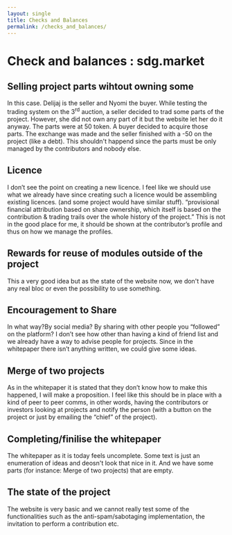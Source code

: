 ```yaml
---
layout: single
title: Checks and Balances
permalink: /checks_and_balances/
---
```


# Check and balances : sdg.market

## Selling project parts wihtout owning some
In this case. Delijaj is the seller and Nyomi the buyer.
While testing the trading system on the 3<sup>rd</sup> auction, a seller decided to trad some parts of the project. 
However, she did not own any part of it but the website let her do it anyway. The parts were at 50 token. A buyer 
decided to acquire those parts. The exchange was made and the seller finished with a -50 on the project (like a debt).
This shouldn't happend since the parts must be only managed by the contributors and nobody else.

## Licence
I don’t see the point on creating a new licence. I feel like we should use what we already have since creating such a licence 
would be assembling existing licences. (and some project would have similar stuff). 
“provisional financial attribution based on share ownership, which itself is based on the contribution & trading trails
over the whole history of the project.” This is not in the good place for me, it should be shown at the contributor’s 
profile and thus on how we manage the profiles.

## Rewards for reuse of modules outside of the project
This a very good idea but as the state of the website now, we don't have any real bloc or even the possibility to use something.

## Encouragement to Share
In what way?By social media? By sharing with other people you “followed” on the platform?
I don’t see how other than having a kind of friend list and we already have a way to advise people for projects.
Since in the whitepaper there isn’t anything written, we could give some ideas.

## Merge of two projects
As in the whitepaper it is stated that they don’t know how to make this happened, I will make a proposition.
I feel like this should be in place with a kind of peer to peer comms, in other words, having the contributors or 
investors looking at projects and notify the person (with a button on the project or just by emailing the “chief” of the project).

## Completing/finilise the whitepaper
The whitepaper as it is today feels uncomplete. Some text is just an enumeration of ideas and deosn't look that nice in it.
And we have some parts (for instance: Merge of two projects) that are empty.

## The state of the project
The website is very basic and we cannot really test some of the functionalities such as the anti-spam/sabotaging implementation, the invitation to perform a contribution etc.
